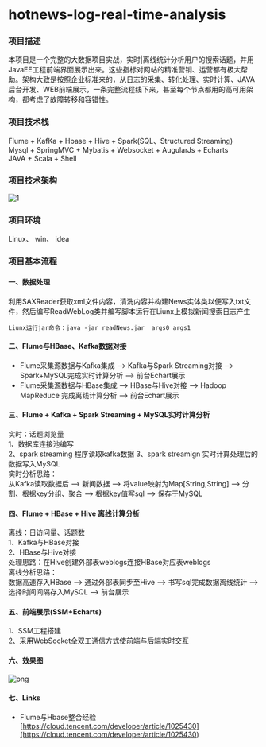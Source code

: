 # hotnews-log-real-time-analysis

### 项目描述    
本项目是一个完整的大数据项目实战，实时|离线统计分析用户的搜索话题，并用JavaEE工程前端界面展示出来。这些指标对网站的精准营销、运营都有极大帮助。架构大致是按照企业标准来的，从日志的采集、转化处理、实时计算、JAVA后台开发、WEB前端展示，一条完整流程线下来，甚至每个节点都用的高可用架构，都考虑了故障转移和容错性。

### 项目技术栈   
Flume + KafKa + Hbase + Hive + Spark(SQL、Structured Streaming)    
Mysql + SpringMVC + Mybatis + Websocket + AugularJs + Echarts    
JAVA + Scala + Shell   

### 项目技术架构
![1](1)

### 项目环境    
Linux、 win、 idea   

### 项目基本流程
#### 一、数据处理
利用SAXReader获取xml文件内容，清洗内容并构建News实体类以便写入txt文件，然后编写ReadWebLog类并编写脚本运行在Liunx上模拟新闻搜索日志产生
~~~
Liunx运行jar命令：java -jar readNews.jar  args0 args1
~~~

#### 二、Flume与HBase、Kafka数据对接    
* Flume采集源数据与Kafka集成 --> Kafka与Spark Streaming对接 --> Spark+MySQL完成实时计算分析  -->  前台Echart展示     
* Flume采集源数据与HBase集成 -->  HBase与Hive对接  -->  Hadoop MapReduce 完成离线计算分析  -->  前台Echart展示
  

#### 三、Flume + Kafka + Spark Streaming + MySQL实时计算分析
实时：话题浏览量       
1、数据库连接池编写    
2、spark streaming 程序读取kafka数据
3、spark streamign 实时计算处理后的数据写入MySQL       
实时分析思路：          
从Kafka读取数据后 --> 新闻数据 --> 将value映射为Map[String,String] --> 分割、根据key分组、聚合 --> 根据key值写sql --> 保存于MySQL


#### 四、Flume + HBase + Hive 离线计算分析
离线：日访问量、话题数    
1、Kafka与HBase对接   
2、HBase与Hive对接  
处理思路：在Hive创建外部表weblogs连接HBase对应表weblogs      
离线分析思路：    
数据高速存入HBase --> 通过外部表同步至Hive --> 书写sql完成数据离线统计 --> 选择时间间隔存入MySQL --> 前台展示          


#### 五、前端展示(SSM+Echarts) 
1、SSM工程搭建       
2、采用WebSocket全双工通信方式使前端与后端实时交互



#### 六、效果图    
![png](/png)  




#### 七、Links
* Flume与Hbase整合经验    
[https://cloud.tencent.com/developer/article/1025430](https://cloud.tencent.com/developer/article/1025430)


